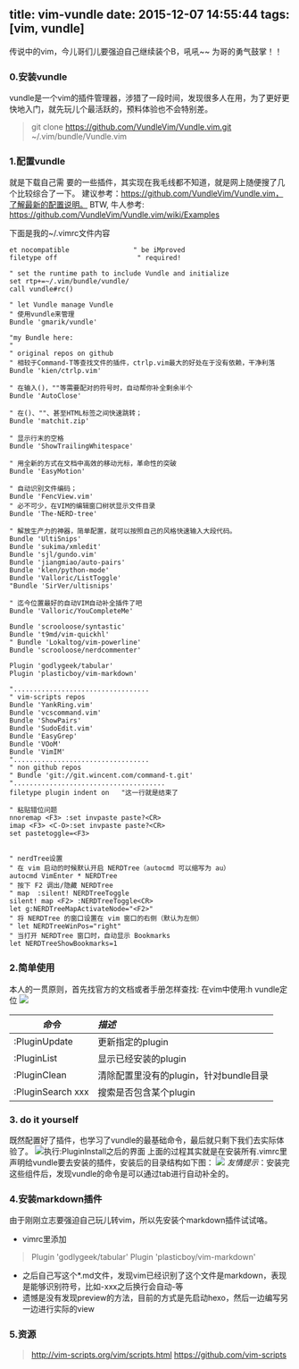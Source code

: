 title: vim-vundle
date: 2015-12-07 14:55:44
tags: [vim, vundle]
---

传说中的vim，今儿哥们儿要强迫自己继续装个B，吼吼~~ 为哥的勇气鼓掌！！

### 0.安装vundle
vundle是一个vim的插件管理器，涉猎了一段时间，发现很多人在用，为了更好更快地入门，就先玩儿个最活跃的，预料体验也不会特别差。

> git clone https://github.com/VundleVim/Vundle.vim.git ~/.vim/bundle/Vundle.vim

### 1.配置vundle
就是下载自己需
要的一些插件，其实现在我毛线都不知道，就是网上随便搜了几个比较综合了一下。
建议参考：https://github.com/VundleVim/Vundle.vim，了解最新的配置说明。
BTW, 牛人参考: https://github.com/VundleVim/Vundle.vim/wiki/Examples

下面是我的~/.vimrc文件内容
```vim
et nocompatible                " be iMproved
filetype off                    " required!

" set the runtime path to include Vundle and initialize
set rtp+=~/.vim/bundle/vundle/
call vundle#rc()

" let Vundle manage Vundle
" 使用vundle来管理
Bundle 'gmarik/vundle'

"my Bundle here:
"
" original repos on github
" 相较于Command-T等查找文件的插件，ctrlp.vim最大的好处在于没有依赖，干净利落
Bundle 'kien/ctrlp.vim'

" 在输入()，""等需要配对的符号时，自动帮你补全剩余半个
Bundle 'AutoClose'

" 在()、""、甚至HTML标签之间快速跳转；
Bundle 'matchit.zip'

" 显示行末的空格
Bundle 'ShowTrailingWhitespace'

" 用全新的方式在文档中高效的移动光标，革命性的突破
Bundle 'EasyMotion'

" 自动识别文件编码；
Bundle 'FencView.vim'
" 必不可少，在VIM的编辑窗口树状显示文件目录
Bundle 'The-NERD-tree'

" 解放生产力的神器，简单配置，就可以按照自己的风格快速输入大段代码。
Bundle 'UltiSnips'
Bundle 'sukima/xmledit'
Bundle 'sjl/gundo.vim'
Bundle 'jiangmiao/auto-pairs'
Bundle 'klen/python-mode'
Bundle 'Valloric/ListToggle'
"Bundle 'SirVer/ultisnips'

" 迄今位置最好的自动VIM自动补全插件了吧
Bundle 'Valloric/YouCompleteMe'

Bundle 'scrooloose/syntastic'
Bundle 't9md/vim-quickhl'
" Bundle 'Lokaltog/vim-powerline'
Bundle 'scrooloose/nerdcommenter'

Plugin 'godlygeek/tabular'
Plugin 'plasticboy/vim-markdown'

"..................................
" vim-scripts repos
Bundle 'YankRing.vim'
Bundle 'vcscommand.vim'
Bundle 'ShowPairs'
Bundle 'SudoEdit.vim'
Bundle 'EasyGrep'
Bundle 'VOoM'
Bundle 'VimIM'
"..................................
" non github repos
" Bundle 'git://git.wincent.com/command-t.git'
"......................................
filetype plugin indent on	"这一行就是结束了

" 粘贴错位问题
nnoremap <F3> :set invpaste paste?<CR>
imap <F3> <C-O>:set invpaste paste?<CR>
set pastetoggle=<F3>


" nerdTree设置
" 在 vim 启动的时候默认开启 NERDTree（autocmd 可以缩写为 au）
autocmd VimEnter * NERDTree
" 按下 F2 调出/隐藏 NERDTree
" map  :silent! NERDTreeToggle
silent! map <F2> :NERDTreeToggle<CR>
let g:NERDTreeMapActivateNode="<F2>"
" 将 NERDTree 的窗口设置在 vim 窗口的右侧（默认为左侧）
" let NERDTreeWinPos="right"
" 当打开 NERDTree 窗口时，自动显示 Bookmarks
let NERDTreeShowBookmarks=1
```

### 2.简单使用
本人的一贯原则，首先找官方的文档或者手册怎样查找: 在vim中使用:h vundle定位
![](/imgs/vim/help_vundle.png)


|*命令*|*描述* |
|---|:---|
|:PluginUpdate|更新指定的plugin|
|:PluginList| 显示已经安装的plugin|
|:PluginClean| 清除配置里没有的plugin，针对bundle目录|
|:PluginSearch xxx| 搜索是否包含某个plugin|


### 3. do it yourself
既然配置好了插件，也学习了vundle的最基础命令，最后就只剩下我们去实际体验了。
![执行:PluginInstall之后的界面](/imgs/vim/install_vundle_plugin.png)
上面的过程其实就是在安装所有.vimrc里声明给vundle要去安装的插件，安装后的目录结构如下图：
![](/imgs/vim/vim_plugins_dir.png)
*友情提示*：安装完这些组件后，发现vundle的命令是可以通过tab进行自动补全的。


### 4.安装markdown插件
由于刚刚立志要强迫自己玩儿转vim，所以先安装个markdown插件试试咯。
- vimrc里添加 
> Plugin 'godlygeek/tabular'
> Plugin 'plasticboy/vim-markdown'
- 之后自己写这个*.md文件，发现vim已经识别了这个文件是markdown，表现是能够识别符号，比如-xxx之后换行会自动-等
- 遗憾是没有发现preview的方法，目前的方式是先启动hexo，然后一边编写另一边进行实际的view

### 5.资源
> http://vim-scripts.org/vim/scripts.html 
> https://github.com/vim-scripts
